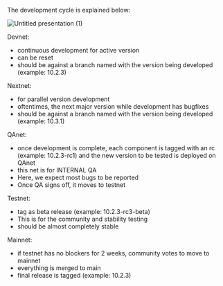 The development cycle is explained below:

![Untitled presentation (1)](https://user-images.githubusercontent.com/8425762/170034170-7247a737-9d99-481d-9289-88d361275043.png)



Devnet:
 - continuous development for active version
 - can be reset
 - should be against a branch named with the version being developed (example: 10.2.3)

Nextnet:
 - for parallel version development
 - oftentimes, the next major version while development has bugfixes
 - should be against a branch named with the version being developed (example: 10.3.1)

QAnet:
 - once development is complete, each component is tagged with an rc (example: 10.2.3-rc1) and the new version to be tested is deployed on QAnet
 - this net is for INTERNAL QA
 - Here, we expect most bugs to be reported
 - Once QA signs off, it moves to testnet

Testnet:
 - tag as beta release (example: 10.2.3-rc3-beta)
 - This is for the community and stability testing
 - should be almost completely stable

Mainnet:
 - if testnet has no blockers for 2 weeks, community votes to move to mainnet
 - everything is merged to main
 - final release is tagged (example: 10.2.3)
